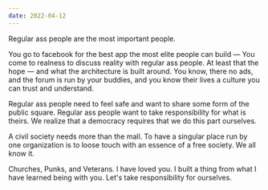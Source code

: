 ```yaml
---
date: 2022-04-12
---
```


Regular ass people are the most important people.

You go to facebook for the best app the most elite people can build — You come to realness to discuss reality with regular ass people. At least that the hope — and what the architecture is built around. You know, there no ads, and the forum is run by your buddies, and you know their lives a culture you can trust and understand.

Regular ass people need to feel safe and want to share some form of the public square. Regular ass people want to take responsibility for what is theirs. We realize that a democracy requires that we do this part ourselves.

A civil society needs more than the mall. To have a singular place run by one organization is to loose touch with an essence of a free society. We all know it.

Churches, Punks, and Veterans. I have loved you. I built a thing from what I have learned being with you. Let's take responsibility for ourselves.
